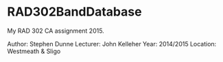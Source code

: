 # RAD302BandDatabase

My RAD 302 CA assignment 2015.

Author: Stephen Dunne
Lecturer: John Kelleher
Year: 2014/2015
Location: Westmeath & Sligo
